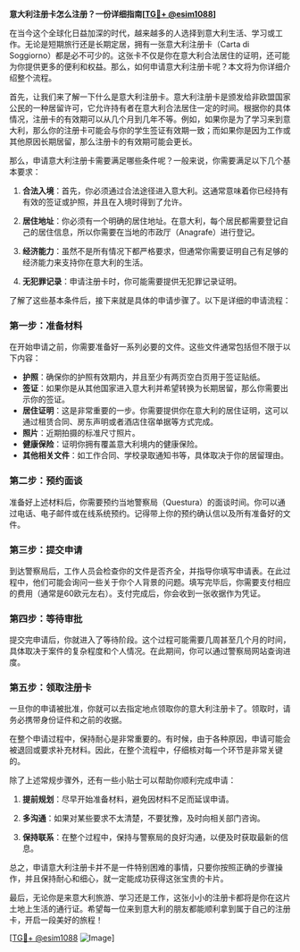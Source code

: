 **意大利注册卡怎么注册？一份详细指南[[TG💪+ @esim1088](https://t.me/s/esim1088)]**

在当今这个全球化日益加深的时代，越来越多的人选择到意大利生活、学习或工作。无论是短期旅行还是长期定居，拥有一张意大利注册卡（Carta di Soggiorno）都是必不可少的。这张卡不仅是你在意大利合法居住的证明，还可能为你提供更多的便利和权益。那么，如何申请意大利注册卡呢？本文将为你详细介绍整个流程。

首先，让我们来了解一下什么是意大利注册卡。意大利注册卡是颁发给非欧盟国家公民的一种居留许可，它允许持有者在意大利合法居住一定的时间。根据你的具体情况，注册卡的有效期可以从几个月到几年不等。例如，如果你是为了学习来到意大利，那么你的注册卡可能会与你的学生签证有效期一致；而如果你是因为工作或其他原因长期居留，那么注册卡的有效期可能会更长。

那么，申请意大利注册卡需要满足哪些条件呢？一般来说，你需要满足以下几个基本要求：

1. **合法入境**：首先，你必须通过合法途径进入意大利。这通常意味着你已经持有有效的签证或护照，并且在入境时得到了允许。
   
2. **居住地址**：你必须有一个明确的居住地址。在意大利，每个居民都需要登记自己的居住信息，所以你需要在当地的市政厅（Anagrafe）进行登记。

3. **经济能力**：虽然不是所有情况下都严格要求，但通常你需要证明自己有足够的经济能力来支持你在意大利的生活。

4. **无犯罪记录**：申请注册卡时，你可能需要提供无犯罪记录证明。

了解了这些基本条件后，接下来就是具体的申请步骤了。以下是详细的申请流程：

### 第一步：准备材料

在开始申请之前，你需要准备好一系列必要的文件。这些文件通常包括但不限于以下内容：

- **护照**：确保你的护照有效期内，并且至少有两页空白页用于签证贴纸。
- **签证**：如果你是从其他国家进入意大利并希望转换为长期居留，那么你需要出示你的签证。
- **居住证明**：这是非常重要的一步。你需要提供你在意大利的居住证明，这可以通过租赁合同、房东声明或者酒店住宿单据等方式完成。
- **照片**：近期拍摄的标准尺寸照片。
- **健康保险**：证明你拥有覆盖意大利境内的健康保险。
- **其他相关文件**：如工作合同、学校录取通知书等，具体取决于你的居留理由。

### 第二步：预约面谈

准备好上述材料后，你需要预约当地警察局（Questura）的面谈时间。你可以通过电话、电子邮件或在线系统预约。记得带上你的预约确认信以及所有准备好的文件。

### 第三步：提交申请

到达警察局后，工作人员会检查你的文件是否齐全，并指导你填写申请表。在此过程中，他们可能会询问一些关于你个人背景的问题。填写完毕后，你需要支付相应的费用（通常是60欧元左右）。支付完成后，你会收到一张收据作为凭证。

### 第四步：等待审批

提交完申请后，你就进入了等待阶段。这个过程可能需要几周甚至几个月的时间，具体取决于案件的复杂程度和个人情况。在此期间，你可以通过警察局网站查询进度。

### 第五步：领取注册卡

一旦你的申请被批准，你就可以去指定地点领取你的意大利注册卡了。领取时，请务必携带身份证件和之前的收据。

在整个申请过程中，保持耐心是非常重要的。有时候，由于各种原因，申请可能会被退回或要求补充材料。因此，在整个流程中，仔细核对每一个环节是非常关键的。

除了上述常规步骤外，还有一些小贴士可以帮助你顺利完成申请：

1. **提前规划**：尽早开始准备材料，避免因材料不足而延误申请。
   
2. **多沟通**：如果对某些要求不太清楚，不要犹豫，及时向相关部门咨询。
   
3. **保持联系**：在整个过程中，保持与警察局的良好沟通，以便及时获取最新的信息。

总之，申请意大利注册卡并不是一件特别困难的事情，只要你按照正确的步骤操作，并且保持耐心和细心，就一定能成功获得这张宝贵的卡片。

最后，无论你是来意大利旅游、学习还是工作，这张小小的注册卡都将是你在这片土地上生活的通行证。希望每一位来到意大利的朋友都能顺利拿到属于自己的注册卡，开启一段美好的旅程！

[[TG💪+ @esim1088](https://t.me/s/esim1088) ![Image](https://i.postimg.cc/4NQfJmqS/Snipaste-2025-05-13-00-14-12.png)]